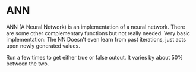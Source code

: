 # ANN
ANN (A Neural Network) is an implementation of a neural network. There are some other complementary functions but not really needed. Very basic implementation: The NN Doesn't even learn from past iterations, just acts upon newly generated values.

Run a few times to get either true or false outout. It varies by about 50% between the two.
